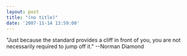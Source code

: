 ```yaml
---
layout: post
title: "(no title)"
date: '2007-11-14 13:59:00'
---
```


"Just because the standard provides a cliff in front of you, you are not necessarily required to jump off it." --Norman Diamond